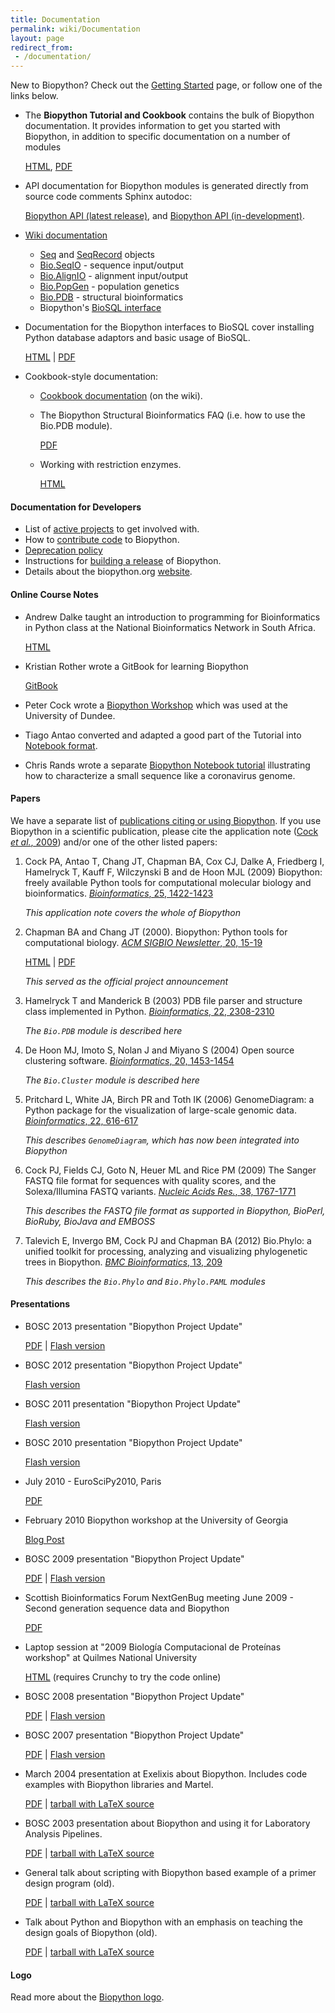 ```yaml
---
title: Documentation
permalink: wiki/Documentation
layout: page
redirect_from:
 - /documentation/
---
```


New to Biopython? Check out the [Getting
Started](Getting_Started "wikilink") page, or follow one of the links
below.

-   The **Biopython Tutorial and Cookbook** contains the bulk of
    Biopython documentation. It provides information to get you started
    with Biopython, in addition to specific documentation on a number of
    modules

    [HTML](https://biopython.org/docs/latest/Tutorial/),
    [PDF](http://biopython.org/DIST/docs/tutorial/Tutorial.pdf)

-   API documentation for Biopython modules is generated directly from
    source code comments Sphinx autodoc:

    [Biopython API (latest release)](https://biopython.org/docs/latest/api/), and
    [Biopython API (in-development)](https://biopython.org/docs/dev/api/).

-   [Wiki documentation](Category%3AWiki_Documentation "wikilink")
    -   [Seq](Seq "wikilink") and [SeqRecord](SeqRecord "wikilink")
        objects
    -   [Bio.SeqIO](SeqIO "wikilink") - sequence input/output
    -   [Bio.AlignIO](AlignIO "wikilink") - alignment input/output
    -   [Bio.PopGen](PopGen "wikilink") - population genetics
    -   [Bio.PDB](The_Biopython_Structural_Bioinformatics_FAQ "wikilink") -
        structural bioinformatics
    -   Biopython's [BioSQL interface](BioSQL "wikilink")

-   Documentation for the Biopython interfaces to BioSQL cover
    installing Python database adaptors and basic usage of BioSQL.

    [HTML](http://biopython.org/DIST/docs/biosql/python_biosql_basic.html)
    |
    [PDF](http://biopython.org/DIST/docs/biosql/python_biosql_basic.pdf)

-   Cookbook-style documentation:
    -   [Cookbook documentation](Category%3ACookbook "wikilink") (on
        the wiki).
    -   The Biopython Structural Bioinformatics FAQ (i.e. how to use the
        Bio.PDB module).

        [PDF](http://biopython.org/DIST/docs/tutorial/biopdb_faq.pdf)
    -   Working with restriction enzymes.

        [HTML](http://biopython.org/DIST/docs/cookbook/Restriction.html)

#### Documentation for Developers

-   List of [active projects](Active_projects "wikilink") to get
    involved with.
-   How to [contribute code](Contributing "wikilink") to Biopython.
-   [Deprecation policy](Deprecation_policy "wikilink")
-   Instructions for [building a release](Building_a_release "wikilink")
    of Biopython.
-   Details about the biopython.org [website](https://github.com/biopython/biopython.github.io).

#### Online Course Notes

-   Andrew Dalke taught an introduction to programming for
    Bioinformatics in Python class at the National Bioinformatics
    Network in South Africa.

    [HTML](http://www.dalkescientific.com/writings/NBN/)

-   Kristian Rother wrote a GitBook for learning Biopython

    [GitBook](https://krother.gitbooks.io/biopython-tutorial/content/)

-   Peter Cock wrote a [Biopython Workshop](https://github.com/peterjc/biopython_workshop)
    which was used at the University of Dundee.

-   Tiago Antao converted and adapted a good part of the Tutorial into
    [Notebook format](https://github.com/tiagoantao/biopython-notebook).

-   Chris Rands wrote a separate [Biopython Notebook tutorial](https://github.com/chris-rands/biopython-coronavirus)
    illustrating how to characterize a small sequence like a coronavirus genome.

#### Papers

We have a separate list of [publications citing or using
Biopython](Publications "wikilink"). If you use Biopython in a
scientific publication, please cite the application note
([Cock *et al.*, 2009](http://dx.doi.org/10.1093/bioinformatics/btp163))
and/or one of the other listed papers:

1.  Cock PA, Antao T, Chang JT, Chapman BA, Cox CJ, Dalke A, Friedberg I, Hamelryck T, Kauff F,
    Wilczynski B and de Hoon MJL (2009) Biopython: freely available Python tools for computational
    molecular biology and bioinformatics. [*Bioinformatics*, 25, 1422-1423](http://dx.doi.org/10.1093/bioinformatics/btp163)

    *This application note covers the whole of Biopython*

2.  Chapman BA and Chang JT (2000). Biopython: Python tools for computational biology.
    [*ACM SIGBIO Newsletter*, 20, 15-19](http://dx.doi.org/10.1145/360262.360268)

    [HTML](http://biopython.org/DIST/docs/acm/ACMbiopy.html)
    | [PDF](http://biopython.org/DIST/docs/acm/ACMbiopy.pdf)

    *This served as the official project announcement*

3.  Hamelryck T and Manderick B (2003) PDB file parser and structure class implemented in Python.
    [*Bioinformatics*, 22, 2308-2310](http://dx.doi.org/10.1093/bioinformatics/btg299)

    *The `Bio.PDB` module is described here*

4.  De Hoon MJ, Imoto S, Nolan J and Miyano S (2004) Open source clustering software.
    [*Bioinformatics*, 20, 1453-1454](http://dx.doi.org/10.1093/bioinformatics/bth078)

    *The `Bio.Cluster` module is described here*

5.  Pritchard L, White JA, Birch PR and Toth IK (2006) GenomeDiagram: a Python package for the
    visualization of large-scale genomic data. [*Bioinformatics*, 22, 616-617](http://dx.doi.org/10.1093/bioinformatics/btk021)

    *This describes `GenomeDiagram`, which has now been integrated into Biopython*

6.  Cock PJ, Fields CJ, Goto N, Heuer ML and Rice PM (2009) The Sanger FASTQ file format for sequences with
    quality scores, and the Solexa/Illumina FASTQ variants.
    [*Nucleic Acids Res.*, 38, 1767-1771](http://dx.doi.org/10.1093/nar/gkp1137)

    *This describes the FASTQ file format as supported in Biopython, BioPerl, BioRuby, BioJava and EMBOSS*

7.  Talevich E, Invergo BM, Cock PJ and Chapman BA (2012) Bio.Phylo: a unified toolkit for processing, analyzing
    and visualizing phylogenetic trees in Biopython.
    [*BMC Bioinformatics*, 13, 209](http://dx.doi.org/10.1186/1471-2105-13-209)

    *This describes the `Bio.Phylo` and `Bio.Phylo.PAML` modules*

#### Presentations

-   BOSC 2013 presentation "Biopython Project Update"

    [PDF](http://www.open-bio.org/bosc2013/day1/BOSC2013_Biopython_Update_-_Peter_Cock.pdf)
    | [Flash
    version](http://www.slideshare.net/pjacock/biopython-update-bosc2013/)

-   BOSC 2012 presentation "Biopython Project Update"

    [Flash
    version](http://www.slideshare.net/jandot/e-talevich-biopython-projectupdate)

-   BOSC 2011 presentation "Biopython Project Update"

    [Flash
    version](http://www.slideshare.net/bosc2011/talk6-biopython-bosc2011)

-   BOSC 2010 presentation "Biopython Project Update"

    [Flash
    version](http://www.slideshare.net/chapmanb/biopython-at-bosc-2010)

-   July 2010 - EuroSciPy2010, Paris

    [PDF](http://biopython.org/DIST/docs/presentations/Biopython_EuroSciPy2010.pdf)

-   February 2010 Biopython workshop at the University of Georgia

    [Blog Post](http://etalog.blogspot.com/2010/02/python-workshop-2-biopython.html)

-   BOSC 2009 presentation "Biopython Project Update"

    [PDF](http://biopython.org/DIST/docs/presentations/Biopython_BOSC_2009.pdf)
    | [Flash
    version](http://www.slideshare.net/bosc/cock-biopython-bosc2009)

-   Scottish Bioinformatics Forum NextGenBug meeting June 2009 - Second
    generation sequence data and Biopython

    [PDF](http://biopython.org/DIST/docs/presentations/Biopython_NextGenBUG_June2009.pdf)

-   Laptop session at "2009 Biología Computacional de Proteínas
    workshop" at Quilmes National University

    [HTML](http://www.bioinformatica.info/biopython/) (requires Crunchy
    to try the code online)

-   BOSC 2008 presentation "Biopython Project Update"

    [PDF](http://biopython.org/DIST/docs/presentations/Biopython_BOSC_2008.pdf)
    | [Flash
    version](http://www.slideshare.net/bosc_2008/antao-biopython-bosc2008/)

-   BOSC 2007 presentation "Biopython Project Update"

    [PDF](http://biopython.org/DIST/docs/presentations/Biopython_BOSC_2007.pdf)
    | [Flash version](http://www.slideshare.net/bosc/biopython)

-   March 2004 presentation at Exelixis about Biopython. Includes code
    examples with Biopython libraries and Martel.

    [PDF](http://biopython.org/DIST/docs/presentations/biopython_exelixis.pdf)
    | [tarball with LaTeX
    source](http://biopython.org/DIST/docs/presentations/biopython_exelixis.tar.gz)

-   BOSC 2003 presentation about Biopython and using it for Laboratory
    Analysis Pipelines.

    [PDF](http://biopython.org/DIST/docs/presentations/bosc_biopython.pdf)
    | [tarball with LaTeX
    source](http://biopython.org/DIST/docs/presentations/bosc_biopython.tar.gz)

-   General talk about scripting with Biopython based example of a
    primer design program (old).

    [PDF](http://biopython.org/DIST/docs/presentations/scripting.pdf) |
    [tarball with LaTeX
    source](http://biopython.org/DIST/docs/presentations/scripting.tar.gz)

-   Talk about Python and Biopython with an emphasis on teaching the
    design goals of Biopython (old).

    [PDF](http://biopython.org/DIST/docs/presentations/biopython.pdf) |
    [tarball with LaTeX
    source](http://biopython.org/DIST/docs/presentations/biopy_group.tar.gz)

#### Logo

Read more about the [Biopython logo](Logo "wikilink").
